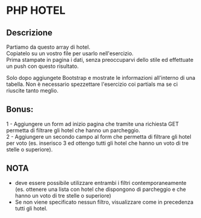 # PHP HOTEL

## Descrizione
Partiamo da questo array di hotel. <br>
Copiatelo su un vostro file per usarlo nell'esercizio. <br>
Prima stampate in pagina i dati, senza preoccuparvi dello stile ed effettuate un push con questo risultato. <br>

Solo dopo aggiungete Bootstrap e mostrate le informazioni all'interno di una tabella. Non è necessario spezzettare l'esercizio coi partials ma se ci riuscite tanto meglio. <br>

## Bonus:
1 - Aggiungere un form ad inizio pagina che tramite una richiesta GET permetta di filtrare gli hotel che hanno un parcheggio.<br>
2 - Aggiungere un secondo campo al form che permetta di filtrare gli hotel per voto (es. inserisco 3 ed ottengo tutti gli hotel che hanno un voto di tre stelle o superiore). <br>

## NOTA
* deve essere possibile utilizzare entrambi i filtri contemporaneamente (es. ottenere una lista con hotel che dispongono di parcheggio e che hanno un voto di tre stelle o superiore) <br>
* Se non viene specificato nessun filtro, visualizzare come in precedenza tutti gli hotel.